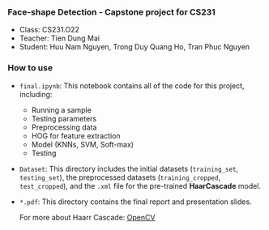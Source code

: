 ### Face-shape Detection - Capstone project for CS231
- Class: CS231.O22
- Teacher: Tien Dung Mai
- Student: Huu Nam Nguyen, Trong Duy Quang Ho, Tran Phuc Nguyen
  
### How to use
- `final.ipynb`: This notebook contains all of the code for this project, including:
  + Running a sample
  + Testing parameters
  + Preprocessing data
  + HOG for feature extraction
  + Model (KNNs, SVM, Soft-max)
  + Testing
- `Dataset`: This directory includes the initial datasets (`training_set`, `testing_set`), the preprocessed datasets (`training_cropped`, `test_cropped`), and the `.xml` file for the pre-trained **HaarCascade** model.
- `*.pdf`: This directory contains the final report and presentation slides.

  For more about Haarr Cascade: [OpenCV](https://docs.opencv.org/3.4/db/d28/tutorial_cascade_classifier.html)
  
